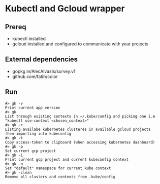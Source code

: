 # Kubectl and Gcloud wrapper

## Prereq

* kubectl installed
* gcloud installed and configured to communicate with your projects

## External dependencies

* gopkg.in/AlecAivazis/survey.v1
* github.com/fatih/color

## Run
```
#> gk -v
Print current app version
#> gk
List through existing contexts in ~/.kube/config and picking one i.e "kubectl use-context <chosen_context>"
#> gk -c
Listing availabe kubernetes clusteres in available gcloud projects then importing into kubeconfig 
#> gk -t 
Copy access-token to clipboard (when accessing kubernetes dashboard)
#> gk -p
Set current gcp project
#> gk -i
Print current gcp project and current kubeconfig context
#> gk -n
Set "default" namespace for current kube context
#> gk -clean
Remove all clusters and contexts from .kube/config
```
